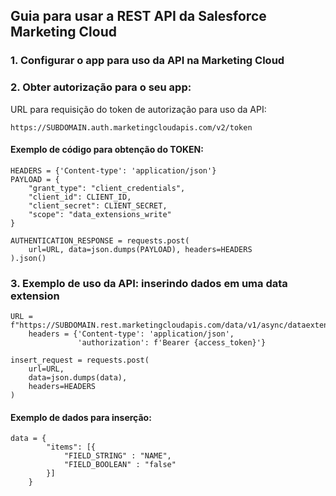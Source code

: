 ## Guia para usar a REST API da Salesforce Marketing Cloud

### 1. Configurar o app para uso da API na Marketing Cloud

### 2. Obter autorização para o seu app:
URL para requisição do token de autorização para uso da API:
```
https://SUBDOMAIN.auth.marketingcloudapis.com/v2/token
```
#### Exemplo de código para obtenção do TOKEN:
```
HEADERS = {'Content-type': 'application/json'}
PAYLOAD = {
    "grant_type": "client_credentials",
    "client_id": CLIENT_ID,
    "client_secret": CLIENT_SECRET,
    "scope": "data_extensions_write"
}

AUTHENTICATION_RESPONSE = requests.post(
    url=URL, data=json.dumps(PAYLOAD), headers=HEADERS
).json()
```

### 3. Exemplo de uso da API: inserindo dados em uma data extension
```
URL = f"https://SUBDOMAIN.rest.marketingcloudapis.com/data/v1/async/dataextensions/key:EXTERNALKEY/rows"
    headers = {'Content-type': 'application/json',
               'authorization': f'Bearer {access_token}'}
               
insert_request = requests.post(
    url=URL,
    data=json.dumps(data),
    headers=HEADERS
)
```

#### Exemplo de dados para inserção:
```
data = {
        "items": [{
            "FIELD_STRING" : "NAME",
            "FIELD_BOOLEAN" : "false"
        }]
    }
```
